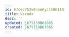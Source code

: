 ```yaml
---
id: k7cec753w8noenycl10n1lh
title: Vscode
desc: ''
updated: 1675159063065
created: 1675159063065
---
```

